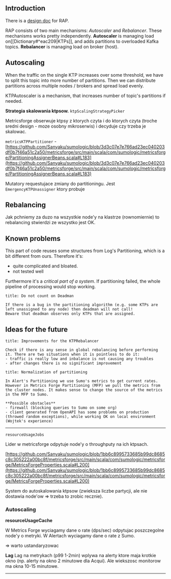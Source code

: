 ## Introduction

There is a [design doc](https://docs.google.com/document/d/1aYMXJOh-wp46GI577l7gIeRAHy45gSbIAN02tTMHjTU/edit) for RAP.

RAP consists of two main mechanisms: _Autoscaler_ and _Rebalancer_.
These mechanisms works pretty independently.
**Autoscaler** is managing load on[[Dictionary#^eac209|KTPs]], and adds partitions to overloaded Kafka topics.
**Rebalancer** is managing load on broker (host). 

## Autoscaling

When the traffic on the single KTP increases over some threshold, we have to split this topic into more number of partitions. Then we can distribute partitions across multiple nodes / brokers and spread load evenly. 

KTPAutoscaler is a mechanism, that increases number of topic's partitions if needed.  



**Strategia skalowania ktpsow.**
`ktpScalingStrategyPicker`

Metricsforge obserwuje ktpsy z ktorych czyta i do ktorych czyta (troche sredni design - moze osobny mikroserwis) i decyduje czy trzeba je skalowac.


`metricsKTPPartitioner` - [https://github.com/Sanyaku/sumologic/blob/3d3c07e7e766ad23ec040203df0b7f46a51c2a50/metricsforge/src/main/scala/com/sumologic/metricsforge/PartitioningAssignerBeans.scala#L183](https://github.com/Sanyaku/sumologic/blob/3d3c07e7e766ad23ec040203df0b7f46a51c2a50/metricsforge/src/main/scala/com/sumologic/metricsforge/PartitioningAssignerBeans.scala#L183)


Mutatory requestujace zmiany do partitioningu.
Jest `EmergencyKTPUnassigner` ktory probuje 




## Rebalancing
Jak pchniemy za duzo na wszystkie node'y na klastrze (rownomiernie) to rebalancing stwierdzi ze wszystko jest OK.


## Known problems

This part of code reuses some structures from Log's Partitioning, which is a bit different from ours. Therefore it's:
- quite complicated and bloated.
- not tested well

Furthermore it's a _critical part of a system_. If partitioning failed, the whole pipeline of processing would stop working.

```ad-warning
title: Do not count on Deadman

If there is a bug in the partitioning algorithm (e.g. some KTPs are left unassigned to any node) then deadman will not call!
Beware that deadman observes only KTPs that are assigned.
```


## Ideas for the future

```ad-hint
title: Improvements for the KTPRebalancer

Check if there is any sense in global rebalancing before performing it. There are two situations when it is pointless to do it:
- traffic is really low and inbalance is not causing any troubles
- after changes there is no significant improvement
```

```ad-hint
title: Normalization of partitioning

In Alert's Partitioning we use Sumo's metrics to get current rates.
However in Metrics Forge Partitioning (MFP) we pull the metrics from the cluster nodes. It makes sense to change the source of the metrics in the MFP to Sumo.

**Possible obstacles**
- firewall (blocking queries to Sumo on some org)
- client generated from OpenAPI has some problems on production (throwed random exceptions), while working OK on local environment (Wojtek's experience)

```



----


`resourceUsageJobs`

Lider w metricsforge odpytuje node'y o throughputy na ich ktpsach.

[https://github.com/Sanyaku/sumologic/blob/1bb6c8995733685b99dc8685c8c305222a00bc8f/metricsforge/src/main/scala/com/sumologic/metricsforge/MetricsForgeProperties.scala#L200](https://github.com/Sanyaku/sumologic/blob/1bb6c8995733685b99dc8685c8c305222a00bc8f/metricsforge/src/main/scala/com/sumologic/metricsforge/MetricsForgeProperties.scala#L200)

System do autoskalowania ktpsow (zwieksza liczbe partycji, ale nie dostawia node'ow => trzeba to zrobic recznie).


### Autoscaling




**resourceUsageCache**

W Metrics Forge wyciagamy dane o rate (dps/sec) odpytujac poszczegolne node'y o metryki.
W Alertach wyciagamy dane o rate z Sumo.

=> warto ustandaryzowac





**Lag**
Lag na metrykach (p99 1-2min) wplywa na alerty ktore maja krotkie okno (np. alerty na okno 2 minutowe dla Acqui).
Ale wiekszosc monitorow ma okna 10-15 minutowe. 

----
